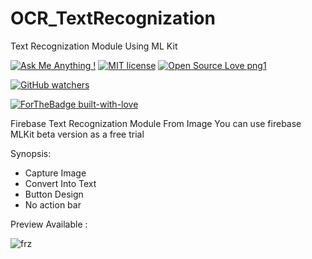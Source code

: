 # OCR_TextRecognization
Text Recognization Module Using ML Kit

[![Ask Me Anything !](https://img.shields.io/badge/Ask%20me-anything-1abc9c.svg)](https://github.com/ItsFRZ)  [![MIT license](https://img.shields.io/badge/License-MIT-blue.svg)](https://github.com/ItsFRZ/OCR_TextRecognization/blob/master/LICENSE)  [![Open Source Love png1](https://badges.frapsoft.com/os/v1/open-source.png?v=103)](https://github.com/ItsFRZ/OCR_TextRecognization) 

[![GitHub watchers](https://img.shields.io/github/watchers/Naereen/StrapDown.js.svg?style=social&label=Watch&maxAge=2592000)](https://github.com/ItsFRZ/OCR_TextRecognization/watchers/)

[![ForTheBadge built-with-love](http://ForTheBadge.com/images/badges/built-with-love.svg)](https://github.com/ItsFRZ)


Firebase Text Recognization Module From Image
You can use firebase MLKit beta version as a free trial

Synopsis:

* Capture Image
* Convert Into Text
* Button Design
* No action bar


Preview Available : 

![frz](https://user-images.githubusercontent.com/61186175/81105859-3f381c00-8f32-11ea-83d8-c1270a782b62.gif)
